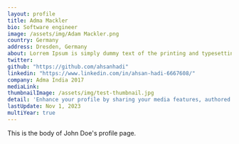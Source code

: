 ```yaml
---
layout: profile
title: Adma Mackler
bio: Software engineer
image: /assets/img/Adam Mackler.png
country: Germany
address: Dresden, Germany
about: Lorrem Ipsum is simply dummy text of the printing and typesetting industry. Lorem Ipsum has been the industry's standard dummy text ever since the 1500s, when an unknown printer took a galley of type and scrambled it to make a type specimen book. It has survived not only five centuries, but also 
twitter: 
github: "https://github.com/ahsanhadi"
linkedin: "https://www.linkedin.com/in/ahsan-hadi-6667608/"
company: Adma India 2017
mediaLink: 
thumbnailImage: /assets/img/test-thumbnail.jpg
detail: 'Enhance your profile by sharing your media features, authored articles, and presentations with the community. Simply click the "Edit this page on GitHub" button below, add a link to a video or article, and provide a description in the "medialink" and "detail" fields, respectively.'
lastUpdate: Nov 1, 2023
multiYear: true
---
```


This is the body of John Doe's profile page.
